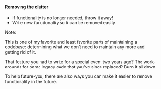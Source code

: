 #### Removing the clutter

* If functionality is no longer needed, throw it away!
* Write new functionality so it can be removed easily <!-- .element: class="fragment" -->

Note:

This is one of my favorite and least favorite parts of maintaining a codebase: determining what we don't need to maintain any more and getting rid of it.

That feature you had to write for a special event two years ago? The work-arounds for some legacy code that you've since replaced? Burn it all down.

To help future-you, there are also ways you can make it easier to remove functionality in the future.
